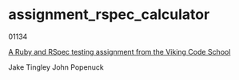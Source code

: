 # assignment_rspec_calculator

01134

[A Ruby and RSpec testing assignment from the Viking Code School](http://www.vikingcodeschool.com)

Jake Tingley
John Popenuck
